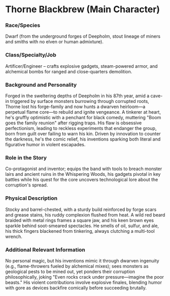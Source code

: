 # Thorne Blackbrew (Main Character)

### Race/Species
Dwarf (from the underground forges of Deepholm, stout lineage of miners and smiths with no elven or human admixture).

### Class/Specialty/Job
Artificer/Engineer – crafts explosive gadgets, steam-powered armor, and alchemical bombs for ranged and close-quarters demolition.

### Background and Personality
Forged in the sweltering depths of Deepholm in his 87th year, amid a cave-in triggered by surface monsters burrowing through corrupted roots, Thorne lost his forge-family and now hunts a dwarven heirloom—a perpetual flame core—to rebuild and ignite vengeance. A tinkerer at heart, he's gruffly optimistic with a penchant for black comedy, muttering "Boom goes the family reunion" after rigging traps. His flaw is obsessive perfectionism, leading to reckless experiments that endanger the group, born from guilt over failing to warn his kin. Driven by innovation to counter the darkness, he's the comic relief, his inventions sparking both literal and figurative humor in violent escapades.

### Role in the Story
Co-protagonist and inventor; equips the band with tools to breach monster lairs and ancient ruins in the Whispering Woods, his gadgets pivotal in key battles while his quest for the core uncovers technological lore about the corruption's spread.

### Physical Description
Stocky and barrel-chested, with a sturdy build reinforced by forge scars and grease stains, his ruddy complexion flushed from heat. A wild red beard braided with metal rings frames a square jaw, and his keen brown eyes sparkle behind soot-smeared spectacles. He smells of oil, sulfur, and ale, his thick fingers blackened from tinkering, always clutching a multi-tool wrench.

### Additional Relevant Information
No personal magic, but his inventions mimic it through dwarven ingenuity (e.g., flame-throwers fueled by alchemical mixes); sees monsters as geological pests to be mined out, yet ponders their corruption philosophically, joking "Even rocks crack under pressure—imagine the poor beasts." His violent contributions involve explosive finales, blending humor with gore as devices backfire comically before succeeding brutally.